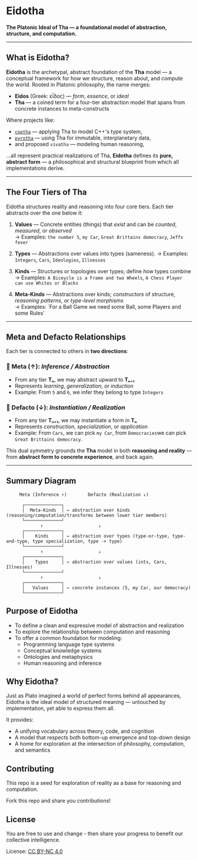 # Eidotha

**The Platonic Ideal of Tha — a foundational model of abstraction, structure, and computation.**

---

## What is Eidotha?

**Eidotha** is the archetypal, abstract foundation of the **Tha** model — a conceptual framework for how we structure, reason about, and compute the world. Rooted in Platonic philosophy, the name merges:

- **Eidos** (Greek: εἶδος) — *form*, *essence*, or *ideal*
- **Tha** — a coined term for a four-tier abstraction model that spans from concrete instances to meta-constructs

Where projects like:

- [`cpptha`](https://github.com/kjelloh/cpptha) — applying Tha to model C++'s type system,
- [`pyrotha`](https://github.com/kjelloh/pyrotha) — using Tha for immutable, interplanetary data,
- and proposed `vivatha` — modeling human reasoning,

...all represent practical realizations of Tha, **Eidotha** defines its **pure, abstract form** — a philosophical and structural blueprint from which all implementations derive.

---

## The Four Tiers of Tha

Eidotha structures reality and reasoning into four core tiers. Each tier abstracts over the one below it:

1. **Values** — Concrete entities (things) that *exist* and can be *counted*, *measured*, or *observed*  
   → Examples: `the number 5`, `my Car`, `Great Brittains democracy`, `Jeffs fever`

2. **Types** — Abstractions over values into types (sameness).
   → Examples: `Integers`, `Cars`, `Ideologies`, `Illnesses`

3. **Kinds** — Structures or topologies over types; define *how* types combine  
   → Examples: `A Biceycle is a Frame and two Wheels`, `A Chess Player can use Whites or Blacks`

4. **Meta-Kinds** — Abstractions over kinds; *constructors* of structure, *reasoning patterns*, or *type-level morphisms*  
   → Examples: `For a Ball Game we need some Ball, some Players and some Rules'

---

## Meta and Defacto Relationships

Each tier is connected to others in **two directions**:

### 🔼 Meta (↑): *Inference / Abstraction*

- From any tier **Tₙ**, we may abstract upward to **Tₙ₊₁**
- Represents *learning*, *generalization*, or *induction*
- Example: From `5` and `6`, we infer they belong to type `Integers`

### 🔽 Defacto (↓): *Instantiation / Realization*

- From any tier **Tₙ₊₁**, we may instantiate a form in **Tₙ**
- Represents *construction*, *specialization*, or *application*
- Example: From `Cars`, we can pick `my Car`, from `Democracies`we can pick `Great Brittains democracy`.

This dual symmetry grounds the **Tha** model in both **reasoning and reality** — from **abstract form to concrete experience**, and back again.

---

## Summary Diagram

```
     Meta (Inference ↑)        Defacto (Realization ↓)

      ┌──────────────┐
      │  Meta-Kinds  │ ← abstraction over kinds (reasoning/computation/transforms between lower tier members)
      └──────────────┘
             ↑                     ↓
      ┌──────────────┐
      │    Kinds     │ ← abstraction over types (type-or-type, type-and-type, type specialization, type -> type)
      └──────────────┘
             ↑                     ↓
      ┌──────────────┐
      │    Types     │ ← abstraction over values (ints, Cars, Illnesses)
      └──────────────┘
             ↑                     ↓
      ┌──────────────┐
      │   Values     │ ← concrete instances (5, my Car, our democracy)
      └──────────────┘
```

## Purpose of Eidotha

- To define a clean and expressive model of abstraction and realization
- To explore the relationship between computation and reasoning
- To offer a common foundation for modeling:
  - Programming language type systems
  - Conceptual knowledge systems
  - Ontologies and metaphysics
  - Human reasoning and inference

## Why Eidotha?

Just as Plato imagined a world of perfect forms behind all appearances, Eidotha is the ideal model of structured meaning — untouched by implementation, yet able to express them all.

It provides:

- A unifying vocabulary across theory, code, and cognition
- A model that respects both bottom-up emergence and top-down design
- A home for exploration at the intersection of philosophy, computation, and semantics

## Contributing

This repo is a seed for exploration of reality as a base for reasoning and computation.

Fork this repo and share you contributions!

## License

You are free to use and change - then share your progress to benefit our collective intelligence.

License: [CC BY-NC 4.0](https://creativecommons.org/licenses/by-nc/4.0/)